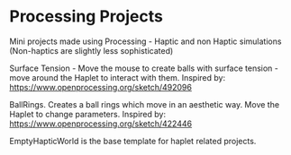 # Processing Projects

Mini projects made using Processing - Haptic and non Haptic simulations (Non-haptics are slightly less sophisticated)

Surface Tension - Move the mouse to create balls with surface tension - move around the Haplet to interact with them.
Inspired by: https://www.openprocessing.org/sketch/492096

BallRings. Creates a ball rings which move in an aesthetic way. Move the Haplet to change parameters.
Inspired by: https://www.openprocessing.org/sketch/422446

EmptyHapticWorld is the base template for haplet related projects.
